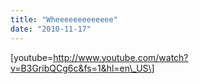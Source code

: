 ```yaml
---
title: "Wheeeeeeeeeeeee"
date: "2010-11-17"
---
```


\[youtube=http://www.youtube.com/watch?v=B3GribQCg6c&fs=1&hl=en\_US\]
